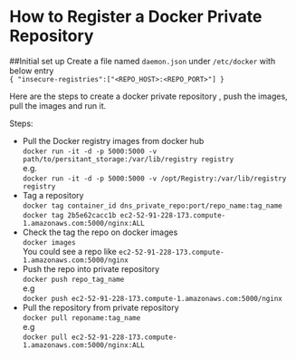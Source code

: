 How to Register a Docker Private Repository
===================================

##Initial set up
Create a file named `daemon.json` under `/etc/docker` with below entry <br/>
`{ "insecure-registries":["<REPO_HOST>:<REPO_PORT>"] }`


Here are the steps to create a docker private repository , push the images, pull the images and run it.

Steps:
- Pull the Docker registry images from docker hub <br />
	`docker run -it -d -p 5000:5000 -v path/to/persitant_storage:/var/lib/registry registry` <br />
	e.g. <br />
		`docker run -it -d -p 5000:5000 -v /opt/Registry:/var/lib/registry registry` <br />
-  Tag a repository <br />
	 `docker tag container_id dns_private_repo:port/repo_name:tag_name` <br />
	 `docker tag 2b5e62cacc1b ec2-52-91-228-173.compute-1.amazonaws.com:5000/nginx:ALL` <br />
- Check the tag the repo on docker images <br />
	 `docker images` <br />
	 You could see a repo like `ec2-52-91-228-173.compute-1.amazonaws.com:5000/nginx` <br />
- Push the repo into private repository <br />
     `docker push repo_tag_name` <br />
     e.g <br />
     `docker push ec2-52-91-228-173.compute-1.amazonaws.com:5000/nginx` <br />
- Pull the repository from private repository <br />
    `docker pull reponame:tag_name` <br />
    e.g <br />
	`docker pull ec2-52-91-228-173.compute-1.amazonaws.com:5000/nginx:ALL` <br />
